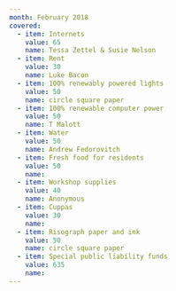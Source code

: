 ```yaml
---
month: February 2018
covered:
  - item: Internets
    value: 65
    name: Tessa Zettel & Susie Nelson
  - item: Rent
    value: 30
    name: Luke Bacon
  - item: 100% renewably powered lights
    value: 50
    name: circle square paper
  - item: 100% renewable computer power
    value: 50
    name: T Malott
  - item: Water
    value: 50
    name: Andrew Fedorovitch
  - item: Fresh food for residents
    value: 50
    name: 
  - item: Workshop supplies
    value: 40
    name: Anonymous
  - item: Cuppas
    value: 30
    name: 
  - item: Risograph paper and ink
    value: 50
    name: circle square paper
  - item: Special public liability funds
    value: 635
    name: 
---
```

